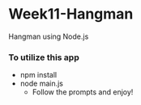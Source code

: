 # Week11-Hangman
Hangman using Node.js


### To utilize this app

- npm install
- node main.js
	-  Follow the prompts and enjoy!
